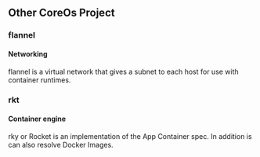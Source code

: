 ## Other CoreOs Project
### flannel
#### Networking
flannel is a virtual network that gives a subnet to each host for use with container runtimes.


### rkt
#### Container engine
rky or Rocket is an implementation of the App Container spec. In addition is can also resolve Docker Images.
